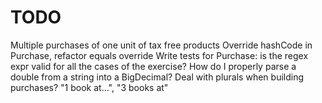 # TODO

Multiple purchases of one unit of tax free products
Override hashCode in Purchase, refactor equals override
Write tests for Purchase: is the regex expr valid for all the cases of the exercise?
How do I properly parse a double from a string into a BigDecimal?
Deal with plurals when building purchases? "1 book at...", "3 books at"
